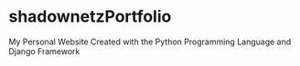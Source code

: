# shadownetzPortfolio
My Personal Website
Created with the Python Programming Language and Django Framework
